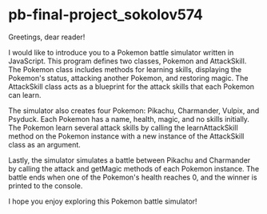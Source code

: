 # pb-final-project_sokolov574


Greetings, dear reader!

I would like to introduce you to a Pokemon battle simulator written in JavaScript. This program defines two classes, Pokemon and AttackSkill. The Pokemon class includes methods for learning skills, displaying the Pokemon's status, attacking another Pokemon, and restoring magic. The AttackSkill class acts as a blueprint for the attack skills that each Pokemon can learn.

The simulator also creates four Pokemon: Pikachu, Charmander, Vulpix, and Psyduck. Each Pokemon has a name, health, magic, and no skills initially. The Pokemon learn several attack skills by calling the learnAttackSkill method on the Pokemon instance with a new instance of the AttackSkill class as an argument.

Lastly, the simulator simulates a battle between Pikachu and Charmander by calling the attack and getMagic methods of each Pokemon instance. The battle ends when one of the Pokemon's health reaches 0, and the winner is printed to the console.

I hope you enjoy exploring this Pokemon battle simulator!
